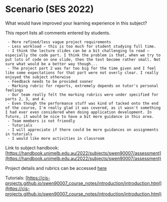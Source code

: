 # Scenario (SES 2022)

What would have improved your learning experience in this subject?

This report lists all comments entered by students.

```text
 - More refined/less vague project requirements 
 - Less workload – this is too much for student studying full time.
 - I think the lecture slides can be a bit challenging to read – especially the code part. I think the problem is that, when we try to put lots of code on one slide, then the text become rather small. Not sure what would be a better way though...
 - The project part 2 was far too big for the time given and I feel like some expectations for that part were not overly clear. I really enjoyed the subject otherwise 
 - Feedback needs to be provided sooner
 - Marking rubric for reports, extremely depends on tutor's personal feelings
 - Our team really felt the marking rubrics were under specified for parts 2, 3, and 4.
 - Even though the performance stuff was kind of tacked onto the end of the course, I'm really glad it was covered, as it wasn't something I had ever even considered when doing application development. In future, it would be nice to have a bit more guidance in this area.
 - Team members is not friendly 
 - Tutorials
 - I will appreciate if there could be more guidances on assignments in tutorials 
 - I would like more activities in classroom
```

Link to subject handbook: [https://handbook.unimelb.edu.au/2022/subjects/swen90007/assessment](https://handbook.unimelb.edu.au/2022/subjects/swen90007/assessment)

Project details and rubrics can be accessed [here](resources/SWEN90007Project2022_v1.pdf)

Tutorials: [https://cis-projects.github.io/swen90007_course_notes/introduction/introduction.html](https://cis-projects.github.io/swen90007_course_notes/introduction/introduction.html)


